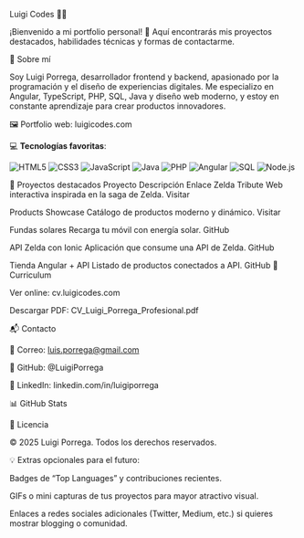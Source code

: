 Luigi Codes 👨‍💻

¡Bienvenido a mi portfolio personal! 🚀
Aquí encontrarás mis proyectos destacados, habilidades técnicas y formas de contactarme.

📌 Sobre mí

Soy Luigi Porrega, desarrollador frontend y backend, apasionado por la programación y el diseño de experiencias digitales.
Me especializo en Angular, TypeScript, PHP, SQL, Java y diseño web moderno, y estoy en constante aprendizaje para crear productos innovadores.

🖼 Portfolio web: luigicodes.com

💻 **Tecnologías favoritas**:

![HTML5](https://img.shields.io/badge/HTML5-E34F26?style=for-the-badge&logo=html5&logoColor=white)
![CSS3](https://img.shields.io/badge/CSS3-1572B6?style=for-the-badge&logo=css3&logoColor=white)
![JavaScript](https://img.shields.io/badge/JavaScript-F7DF1E?style=for-the-badge&logo=javascript&logoColor=black)
![Java](https://img.shields.io/badge/Java-007396?style=for-the-badge&logo=java&logoColor=white)
![PHP](https://img.shields.io/badge/PHP-777BB4?style=for-the-badge&logo=php&logoColor=white)
![Angular](https://img.shields.io/badge/Angular-DD0031?style=for-the-badge&logo=angular&logoColor=white)
![SQL](https://img.shields.io/badge/SQL-4479A1?style=for-the-badge&logo=mysql&logoColor=white)
![Node.js](https://img.shields.io/badge/Node.js-339933?style=for-the-badge&logo=node.js&logoColor=white)


🚀 Proyectos destacados
Proyecto Descripción Enlace
Zelda Tribute Web interactiva inspirada en la saga de Zelda. Visitar

Products Showcase Catálogo de productos moderno y dinámico. Visitar

Fundas solares Recarga tu móvil con energía solar. GitHub

API Zelda con Ionic Aplicación que consume una API de Zelda. GitHub

Tienda Angular + API Listado de productos conectados a API. GitHub
📄 Curriculum

Ver online: cv.luigicodes.com

Descargar PDF: CV_Luigi_Porrega_Profesional.pdf

📬 Contacto

📧 Correo: luis.porrega@gmail.com

🐙 GitHub: @LuigiPorrega

🔗 LinkedIn: linkedin.com/in/luigiporrega

📊 GitHub Stats

📎 Licencia

© 2025 Luigi Porrega. Todos los derechos reservados.

💡 Extras opcionales para el futuro:

Badges de “Top Languages” y contribuciones recientes.

GIFs o mini capturas de tus proyectos para mayor atractivo visual.

Enlaces a redes sociales adicionales (Twitter, Medium, etc.) si quieres mostrar blogging o comunidad.
